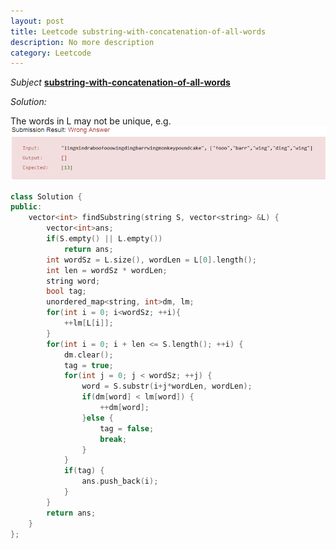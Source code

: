 ```yaml
---
layout: post
title: Leetcode substring-with-concatenation-of-all-words
description: No more description
category: Leetcode
---
```


*Subject* **[substring-with-concatenation-of-all-words](https://oj.leetcode.com/problems/substring-with-concatenation-of-all-words/)**

*Solution:*

The words in L may not be unique, e.g.
<img src = "/images/substring-with-concatenation-of-all-words.png" alt="" />

``` c++
class Solution {
public:
    vector<int> findSubstring(string S, vector<string> &L) {
        vector<int>ans;
        if(S.empty() || L.empty())
            return ans;
        int wordSz = L.size(), wordLen = L[0].length();
        int len = wordSz * wordLen;
        string word;
        bool tag;
        unordered_map<string, int>dm, lm;
        for(int i = 0; i<wordSz; ++i){
            ++lm[L[i]];
        }
        for(int i = 0; i + len <= S.length(); ++i) {
            dm.clear();
            tag = true;
            for(int j = 0; j < wordSz; ++j) {
                word = S.substr(i+j*wordLen, wordLen);
                if(dm[word] < lm[word]) {
                    ++dm[word];
                }else {
                    tag = false;
                    break;
                }
            }
            if(tag) {
                ans.push_back(i);
            }
        }
        return ans;
    }
};
```
